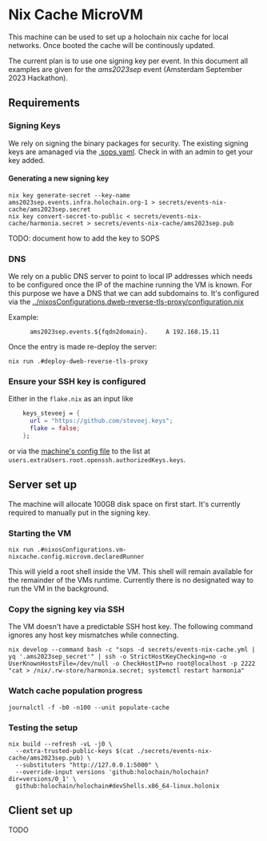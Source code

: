 # Nix Cache MicroVM

This machine can be used to set up a holochain nix cache for local networks.
Once booted the cache will be continously updated.

The current plan is to use one signing key per event.
In this document all examples are given for the _ams2023sep_ event (Amsterdam September 2023 Hackathon).

## Requirements

### Signing Keys

We rely on signing the binary packages for security. The existing signing keys are amanaged via the [.sops.yaml](../../.sops.yaml).
Check in with an admin to get your key added.


#### Generating a new signing key

```
nix key generate-secret --key-name ams2023sep.events.infra.holochain.org-1 > secrets/events-nix-cache/ams2023sep.secret
nix key convert-secret-to-public < secrets/events-nix-cache/harmonia.secret > secrets/events-nix-cache/ams2023sep.pub
```

TODO: document how to add the key to SOPS

### DNS
We rely on a public DNS server to point to local IP addresses which needs to be configured once the IP of the machine running the VM is known.
For this purpose we have a DNS that we can add subdomains to. It's configured via the [../nixosConfigurations.dweb-reverse-tls-proxy/configuration.nix](../nixosConfigurations.dweb-reverse-tls-proxy/configuration.nix)

Example:

```zone
      ams2023sep.events.${fqdn2domain}.     A 192.168.15.11
```

Once the entry is made re-deploy the server:

```
nix run .#deploy-dweb-reverse-tls-proxy
```

### Ensure your SSH key is configured

Either in the `flake.nix` as an input like

```nix
    keys_steveej = {
      url = "https://github.com/steveej.keys";
      flake = false;
    };
```

or via the [machine's config file](./configuration.nix_) to the list at `users.extraUsers.root.openssh.authorizedKeys.keys`.


## Server set up

The machine will allocate 100GB disk space on first start.
It's currently required to manually put in the signing key.


### Starting the VM

```
nix run .#nixosConfigurations.vm-nixcache.config.microvm.declaredRunner
```

This will yield a root shell inside the VM. This shell will remain available for the remainder of the VMs runtime.
Currently there is no designated way to run the VM in the background.

### Copy the signing key via SSH

The VM doesn't have a predictable SSH host key. The following command ignores any host key mismatches while connecting.

```
nix develop --command bash -c "sops -d secrets/events-nix-cache.yml | yq '.ams2023sep_secret'" | ssh -o StrictHostKeyChecking=no -o UserKnownHostsFile=/dev/null -o CheckHostIP=no root@localhost -p 2222 "cat > /nix/.rw-store/harmonia.secret; systemctl restart harmonia"
```

### Watch cache population progress

```
journalctl -f -b0 -n100 --unit populate-cache
```

### Testing the setup

```
nix build --refresh -vL -j0 \
  --extra-trusted-public-keys $(cat ./secrets/events-nix-cache/ams2023sep.pub) \
  --substituters "http://127.0.0.1:5000" \
  --override-input versions 'github:holochain/holochain?dir=versions/0_1' \
  github:holochain/holochain#devShells.x86_64-linux.holonix
```

## Client set up

TODO